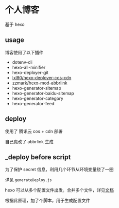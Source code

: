 # 个人博客

基于 hexo

## usage

博客使用了以下插件

- dotenv-cli
- hexo-all-minifier
- hexo-deployer-git
- [lxl80/hexo-deployer-cos-cdn](https://github.com/lxl80/hexo-deployer-cos-cdn)
- [zzmark/hexo-mod-abbrlink](https://github.com/zzmark/hexo-mod-abbrlink.git)
- hexo-generator-sitemap
- hexo-generator-baidu-sitemap
- hexo-generator-category
- hexo-generator-feed

## deploy

使用了 腾讯云 cos + cdn 部署

自己魔改了 abbrlink 生成

## _deploy before script

为了保护 secret 信息，利用几个环节从环境变量绕了一圈

详见 `generateDeploy.js`

hexo 可以从多个配置文件出发，合并多个文件，详见[文档](https://hexo.io/zh-cn/docs/configuration.html#%E4%BD%BF%E7%94%A8%E4%BB%A3%E6%9B%BF%E9%85%8D%E7%BD%AE%E6%96%87%E4%BB%B6)

根据此原理，加了个脚本，用于生成配置文件
